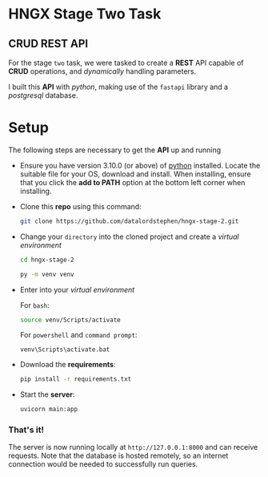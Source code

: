 # HNGX Stage Two Task
## CRUD REST API

For the stage `two` task, we were tasked to create a **REST** API capable of **CRUD** operations, and *dynamically* handling parameters.

I built this **API** with *python*, making use of the `fastapi` library and a *postgresql* database.

# Setup
The following steps are necessary to get the **API** up and running
* Ensure you have version 3.10.0 (or above) of [python]("https://www.python.org/downloads/release/python-3100/) installed. Locate the suitable file for your OS, download and install. When installing, ensure that you click the **add to PATH** option at the bottom left corner when installing.
* Clone this **repo** using this command:

    ```bash
    git clone https://github.com/datalordstephen/hngx-stage-2.git
    ```
* Change your `directory` into the cloned project and create a *virtual environment*

    ```bash
    cd hngx-stage-2
    ```

    ```bash
    py -m venv venv
    ```
* Enter into your *virtual environment*

    For `bash`:
    ```bash
    source venv/Scripts/activate
    ```

    For `powershell` and `command prompt`:
    ```shell
    venv\Scripts\activate.bat
    ```

* Download the **requirements**:
    ```bash
    pip install -r requirements.txt
    ```

* Start the **server**:
    ```bash
    uvicorn main:app
    ```

### That's it!
The server is now running locally at ```http://127.0.0.1:8000``` and can receive requests. Note that the database is hosted remotely, so an internet connection would be needed to successfully run queries.